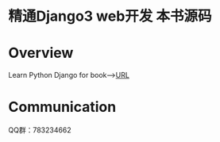 # 精通Django3 web开发 本书源码
# Overview
Learn Python Django for book--><a href="https://item.jd.com/12604813.html">URL</a>
# Communication
QQ群：783234662

